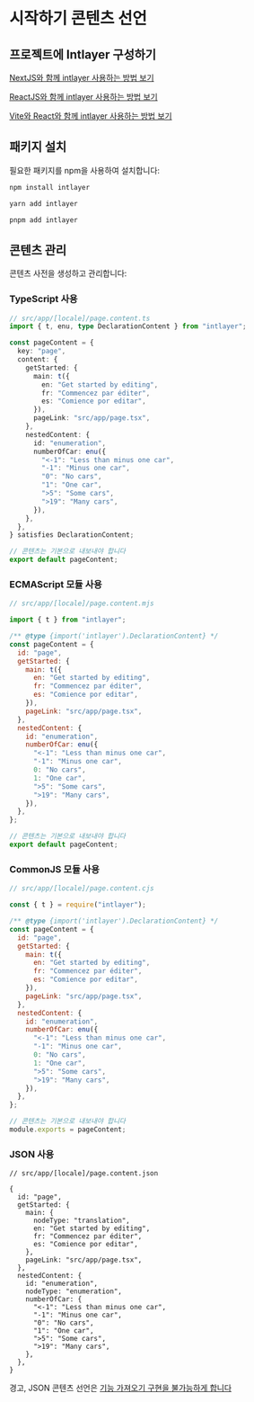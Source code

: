# 시작하기 콘텐츠 선언

## 프로젝트에 Intlayer 구성하기

[NextJS와 함께 intlayer 사용하는 방법 보기](https://github.com/aymericzip/intlayer/blob/main/docs/ko/intlayer_with_nextjs_15.md)

[ReactJS와 함께 intlayer 사용하는 방법 보기](https://github.com/aymericzip/intlayer/blob/main/docs/ko/intlayer_with_create_react_app.md)

[Vite와 React와 함께 intlayer 사용하는 방법 보기](https://github.com/aymericzip/intlayer/blob/main/docs/ko/intlayer_with_vite+react.md)

## 패키지 설치

필요한 패키지를 npm을 사용하여 설치합니다:

```bash
npm install intlayer
```

```bash
yarn add intlayer
```

```bash
pnpm add intlayer
```

## 콘텐츠 관리

콘텐츠 사전을 생성하고 관리합니다:

### TypeScript 사용

```typescript
// src/app/[locale]/page.content.ts
import { t, enu, type DeclarationContent } from "intlayer";

const pageContent = {
  key: "page",
  content: {
    getStarted: {
      main: t({
        en: "Get started by editing",
        fr: "Commencez par éditer",
        es: "Comience por editar",
      }),
      pageLink: "src/app/page.tsx",
    },
    nestedContent: {
      id: "enumeration",
      numberOfCar: enu({
        "<-1": "Less than minus one car",
        "-1": "Minus one car",
        "0": "No cars",
        "1": "One car",
        ">5": "Some cars",
        ">19": "Many cars",
      }),
    },
  },
} satisfies DeclarationContent;

// 콘텐츠는 기본으로 내보내야 합니다
export default pageContent;
```

### ECMAScript 모듈 사용

```javascript
// src/app/[locale]/page.content.mjs

import { t } from "intlayer";

/** @type {import('intlayer').DeclarationContent} */
const pageContent = {
  id: "page",
  getStarted: {
    main: t({
      en: "Get started by editing",
      fr: "Commencez par éditer",
      es: "Comience por editar",
    }),
    pageLink: "src/app/page.tsx",
  },
  nestedContent: {
    id: "enumeration",
    numberOfCar: enu({
      "<-1": "Less than minus one car",
      "-1": "Minus one car",
      0: "No cars",
      1: "One car",
      ">5": "Some cars",
      ">19": "Many cars",
    }),
  },
};

// 콘텐츠는 기본으로 내보내야 합니다
export default pageContent;
```

### CommonJS 모듈 사용

```javascript
// src/app/[locale]/page.content.cjs

const { t } = require("intlayer");

/** @type {import('intlayer').DeclarationContent} */
const pageContent = {
  id: "page",
  getStarted: {
    main: t({
      en: "Get started by editing",
      fr: "Commencez par éditer",
      es: "Comience por editar",
    }),
    pageLink: "src/app/page.tsx",
  },
  nestedContent: {
    id: "enumeration",
    numberOfCar: enu({
      "<-1": "Less than minus one car",
      "-1": "Minus one car",
      0: "No cars",
      1: "One car",
      ">5": "Some cars",
      ">19": "Many cars",
    }),
  },
};

// 콘텐츠는 기본으로 내보내야 합니다
module.exports = pageContent;
```

### JSON 사용

```json5
// src/app/[locale]/page.content.json

{
  id: "page",
  getStarted: {
    main: {
      nodeType: "translation",
      en: "Get started by editing",
      fr: "Commencez par éditer",
      es: "Comience por editar",
    },
    pageLink: "src/app/page.tsx",
  },
  nestedContent: {
    id: "enumeration",
    nodeType: "enumeration",
    numberOfCar: {
      "<-1": "Less than minus one car",
      "-1": "Minus one car",
      "0": "No cars",
      "1": "One car",
      ">5": "Some cars",
      ">19": "Many cars",
    },
  },
}
```

경고, JSON 콘텐츠 선언은 [기능 가져오기 구현을 불가능하게 합니다](https://github.com/aymericzip/intlayer/blob/main/docs/ko/content_declaration/function_fetching.md)
